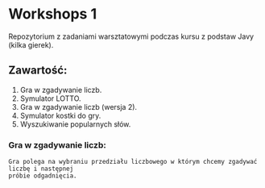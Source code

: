 # Workshops 1

Repozytorium z zadaniami warsztatowymi podczas kursu z podstaw Javy (kilka gierek).

## Zawartość:

1. Gra w zgadywanie liczb.
1. Symulator LOTTO.
1. Gra w zgadywanie liczb (wersja 2).
1. Symulator kostki do gry.
1. Wyszukiwanie popularnych słów.

### Gra w zgadywanie liczb:

```text
Gra polega na wybraniu przedziału liczbowego w którym chcemy zgadywać liczbę i następnej
próbie odgadnięcia.
```



